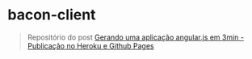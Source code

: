 # bacon-client
> Repositório do post [Gerando uma aplicação angular.js em 3min - Publicação no Heroku e Github Pages](https://st1s.io/angularjs/2016/08/22/gerando-uma-app-angular-em-3min-e-publicando-no-heroku-ou-github-pages.html)